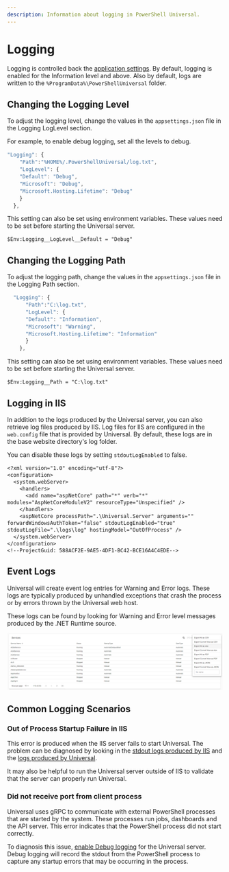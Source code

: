 ```yaml
---
description: Information about logging in PowerShell Universal.
---
```


# Logging

Logging is controlled back the [application settings](../config/settings.md). By default, logging is enabled for the Information level and above. Also by default, logs are written to the `%ProgramData%\PowerShellUniversal` folder.

## Changing the Logging Level

To adjust the logging level, change the values in the `appsettings.json` file in the Logging  LogLevel section.

For example, to enable debug logging, set all the levels to debug.

```javascript
"Logging": {
    "Path":"%HOME%/.PowerShellUniversal/log.txt",
    "LogLevel": {
    "Default": "Debug",
    "Microsoft": "Debug",
    "Microsoft.Hosting.Lifetime": "Debug"
    }
  },
```

This setting can also be set using environment variables. These values need to be set before starting the Universal server.

```text
$Env:Logging__LogLevel__Default = "Debug"
```

## Changing the Logging Path

To adjust the logging path, change the values in the `appsettings.json` file in the Logging  Path section.

```javascript
  "Logging": {
      "Path":"C:\log.txt",
      "LogLevel": {
      "Default": "Information",
      "Microsoft": "Warning",
      "Microsoft.Hosting.Lifetime": "Information"
      }
    },
```

This setting can also be set using environment variables. These values need to be set before starting the Universal server.

```text
$Env:Logging__Path = "C:\log.txt"
```

## Logging in IIS

In addition to the logs produced by the Universal server, you can also retrieve log files produced by IIS. Log files for IIS are configured in the `web.config` file that is provided by Universal. By default, these logs are in the base website directory's log folder.

You can disable these logs by setting `stdoutLogEnabled` to false.

```markup
<?xml version="1.0" encoding="utf-8"?>
<configuration>
  <system.webServer>
    <handlers>
      <add name="aspNetCore" path="*" verb="*" modules="AspNetCoreModuleV2" resourceType="Unspecified" />
    </handlers>
    <aspNetCore processPath=".\Universal.Server" arguments="" forwardWindowsAuthToken="false" stdoutLogEnabled="true" stdoutLogFile=".\logs\log" hostingModel="OutOfProcess" />
  </system.webServer>
</configuration>
<!--ProjectGuid: 588ACF2E-9AE5-4DF1-BC42-BCE16A4C4EDE-->
```

## Event Logs

Universal will create event log entries for Warning and Error logs. These logs are typically produced by unhandled exceptions that crash the process or by errors thrown by the Universal web host.

These logs can be found by looking for Warning and Error level messages produced by the .NET Runtime source.

![](../.gitbook/assets/image%20%28169%29.png)

## Common Logging Scenarios

### Out of Process Startup Failure in IIS

This error is produced when the IIS server fails to start Universal. The problem can be diagnosed by looking in the [stdout logs produced by IIS](logging.md#logging-in-iis) and the [logs produced by Universal](logging.md).

It may also be helpful to run the Universal server outside of IIS to validate that the server can properly run Universal.

### Did not receive port from client process

Universal uses gRPC to communicate with external PowerShell processes that are started by the system. These processes run jobs, dashboards and the API server. This error indicates that the PowerShell process did not start correctly.

To diagnosis this issue, [enable Debug logging](logging.md#changing-the-logging-level) for the Universal server. Debug logging will record the stdout from the PowerShell process to capture any startup errors that may be occurring in the process.


